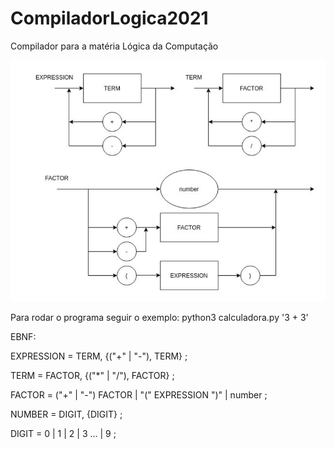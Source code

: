 # CompiladorLogica2021
Compilador para a matéria Lógica da Computação 

![Image of DS](DS.png)

Para rodar o programa seguir o exemplo: python3 calculadora.py '3 + 3'

EBNF:

EXPRESSION = TERM, {("+" | "-"), TERM} ;

TERM = FACTOR, {("*" | "/"), FACTOR} ;

FACTOR = ("+" | "-") FACTOR | "(" EXPRESSION ")" | number ;

NUMBER = DIGIT, {DIGIT} ;

DIGIT = 0 | 1 | 2 | 3 ... | 9 ;
